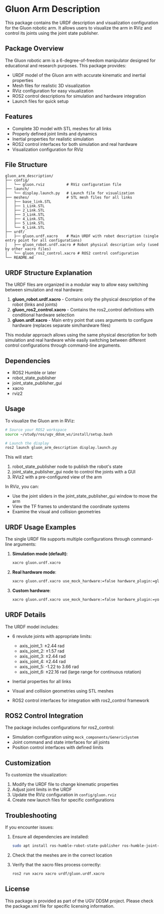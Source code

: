 # Gluon Arm Description

This package contains the URDF description and visualization configuration for the Gluon robotic arm. It allows users to visualize the arm in RViz and control its joints using the joint state publisher.

## Package Overview

The Gluon robotic arm is a 6-degree-of-freedom manipulator designed for educational and research purposes. This package provides:

- URDF model of the Gluon arm with accurate kinematic and inertial properties
- Mesh files for realistic 3D visualization
- RViz configuration for easy visualization
- ROS2 control descriptions for simulation and hardware integration
- Launch files for quick setup

## Features

- Complete 3D model with STL meshes for all links
- Properly defined joint limits and dynamics
- Inertial properties for realistic simulation
- ROS2 control interfaces for both simulation and real hardware
- Visualization configuration for RViz

## File Structure

```
gluon_arm_description/
├── config/
│   └── gluon.rviz          # RViz configuration file
├── launch/
│   └── display.launch.py   # Launch file for visualization
├── meshes/                 # STL mesh files for all links
│   ├── base_link.STL
│   ├── 1_Link.STL
│   ├── 2_Link.STL
│   ├── 3_Link.STL
│   ├── 4_Link.STL
│   ├── 5_Link.STL
│   └── 6_Link.STL
├── urdf/
│   ├── gluon.urdf.xacro    # Main URDF with robot description (single entry point for all configurations)
│   ├── gluon_robot.urdf.xacro # Robot physical description only (used by other xacro files)
│   └── gluon_ros2_control.xacro # ROS2 control configuration
└── README.md
```

## URDF Structure Explanation

The URDF files are organized in a modular way to allow easy switching between simulation and real hardware:

1. **gluon_robot.urdf.xacro** - Contains only the physical description of the robot (links and joints)
2. **gluon_ros2_control.xacro** - Contains the ros2_control definitions with conditional hardware selection
3. **gluon.urdf.xacro** - Main entry point that uses arguments to configure hardware (replaces separate sim/hardware files)

This modular approach allows using the same physical description for both simulation and real hardware while easily switching between different control configurations through command-line arguments.

## Dependencies

- ROS2 Humble or later
- robot_state_publisher
- joint_state_publisher_gui
- xacro
- rviz2

## Usage

To visualize the Gluon arm in RViz:

```bash
# Source your ROS2 workspace
source ~/study/ros/ugv_ddsm_ws/install/setup.bash

# Launch the display
ros2 launch gluon_arm_description display.launch.py
```

This will start:
1. robot_state_publisher node to publish the robot's state
2. joint_state_publisher_gui node to control the joints with a GUI
3. RViz2 with a pre-configured view of the arm

In RViz, you can:
- Use the joint sliders in the joint_state_publisher_gui window to move the arm
- View the TF frames to understand the coordinate systems
- Examine the visual and collision geometries

## URDF Usage Examples

The single URDF file supports multiple configurations through command-line arguments:

1. **Simulation mode (default)**:
   ```bash
   xacro gluon.urdf.xacro
   ```

2. **Real hardware mode**:
   ```bash
   xacro gluon.urdf.xacro use_mock_hardware:=false hardware_plugin:=gluon_hardware/GluonHardware
   ```

3. **Custom hardware**:
   ```bash
   xacro gluon.urdf.xacro use_mock_hardware:=false hardware_plugin:=your.hardware.plugin
   ```

## URDF Details

The URDF model includes:

- 6 revolute joints with appropriate limits:
  - axis_joint_1: ±2.44 rad
  - axis_joint_2: ±1.57 rad
  - axis_joint_3: ±2.44 rad
  - axis_joint_4: ±2.44 rad
  - axis_joint_5: -1.22 to 3.66 rad
  - axis_joint_6: ±22.16 rad (large range for continuous rotation)

- Inertial properties for all links
- Visual and collision geometries using STL meshes
- ROS2 control interfaces for integration with ros2_control framework

## ROS2 Control Integration

The package includes configurations for ros2_control:
- Simulation configuration using `mock_components/GenericSystem`
- Joint command and state interfaces for all joints
- Position control interfaces with defined limits

## Customization

To customize the visualization:

1. Modify the URDF file to change kinematic properties
2. Adjust joint limits in the URDF
3. Update the RViz configuration in `config/gluon.rviz`
4. Create new launch files for specific configurations

## Troubleshooting

If you encounter issues:

1. Ensure all dependencies are installed:
   ```bash
   sudo apt install ros-humble-robot-state-publisher ros-humble-joint-state-publisher-gui ros-humble-xacro ros-humble-rviz2
   ```

2. Check that the meshes are in the correct location

3. Verify that the xacro files process correctly:
   ```bash
   ros2 run xacro xacro urdf/gluon.urdf.xacro
   ```

## License

This package is provided as part of the UGV DDSM project. Please check the package.xml file for specific licensing information.